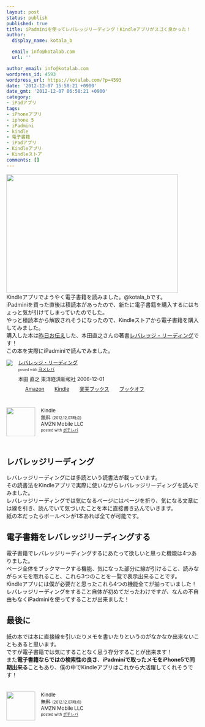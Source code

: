 ```yaml
---
layout: post
status: publish
published: true
title: iPadminiを使ってレバレッジリーディング！Kindleアプリがスゴく良かった！
author:
  display_name: kotala_b

  email: info@kotalab.com
  url: ''

author_email: info@kotalab.com
wordpress_id: 4593
wordpress_url: https://kotalab.com/?p=4593
date: '2012-12-07 15:58:21 +0900'
date_gmt: '2012-12-07 06:58:21 +0900'
category:
- iPadアプリ
tags:
- iPhoneアプリ
- iphone 5
- iPadmini
- kindle
- 電子書籍
- iPadアプリ
- Kindleアプリ
- Kindleストア
comments: []
---
```

<p><a href="https://kotalab.com/wp-content/uploads/IMG_0050.png" target="_blank"><img src="https://kotalab.com/wp-content/uploads/IMG_0050-448x309.png" alt="" title="IMG_0050" width="448" height="309" class="alignnone size-large wp-image-4595" /></a><br />
Kindleアプリでようやく電子書籍を読みました。@kotala_bです。<br />
iPadminiを買った直後は積読本があったので、新たに電子書籍を購入するにはちょっと気が引けてしまっていたのでした。<br />
やっと積読本から解放されそうになったので、Kindleストアから電子書籍を購入してみました。<br />
購入した本は<a href="https://kotalab.com/books-levareage-reeding" title="読書に対する意識が変わる本！多読のススメ「レバレッジリーディング」" target="_blank">昨日お伝え</a>した、本田直之さんの著書<a href="https://www.amazon.co.jp/exec/obidos/asin/4492042695/same-22/" rel="nofollow" name="booklink" target="_blank">レバレッジ・リーディング</a>です！<br />
この本を実際にiPadminiで読んでみました。</p>
<div class="booklink-box" style="text-align:left;padding-bottom:20px;font-size:small;/zoom: 1;overflow: hidden;">
<div class="booklink-image" style="float:left;margin:0 15px 10px 0;"><a href="https://www.amazon.co.jp/exec/obidos/asin/4492042695/same-22/" name="booklink" rel="nofollow" target="_blank"><img src="https://images-fe.ssl-images-amazon.com/images/I/51BE1142H2L._SL160_.jpg" style="border: none;" /></a></div>
<div class="booklink-info" style="line-height:120%;/zoom: 1;overflow: hidden;">
<div class="booklink-name" style="margin-bottom:10px;line-height:120%"><a href="https://www.amazon.co.jp/exec/obidos/asin/4492042695/same-22/" rel="nofollow" name="booklink" target="_blank">レバレッジ・リーディング</a>
<div class="booklink-powered-date" style="font-size:8pt;margin-top:5px;font-family:verdana;line-height:120%">posted with <a href="https://yomereba.com" target="_blank">ヨメレバ</a></div>
</div>
<div class="booklink-detail" style="margin-bottom:5px;">本田 直之 東洋経済新報社 2006-12-01    </div>
<div class="booklink-link2" style="margin-top:10px;">
<div class="shoplinkamazon" style="display:inline;margin-right:5px;background: url('https://img.yomereba.com/tam_y.gif') 0 0 no-repeat;padding: 2px 0 2px 18px;white-space: nowrap;"><a href="https://www.amazon.co.jp/exec/obidos/asin/4492042695/same-22/" rel="nofollow" target="_blank" title="アマゾン" >Amazon</a></div>
<div class="shoplinkkindle" style="display:inline;margin-right:5px;background: url('https://img.yomereba.com/tam_y.gif') 0 0 no-repeat;padding: 2px 0 2px 18px;white-space: nowrap;"><a href="https://www.amazon.co.jp/exec/obidos/ASIN/B00978ZRTU/same-22/" rel="nofollow" target="_blank" >Kindle</a></div>
<div class="shoplinkrakuten" style="display:inline;margin-right:5px;background: url('https://img.yomereba.com/tam_y.gif') 0 -50px no-repeat;padding: 2px 0 2px 18px;white-space: nowrap;"><a href="https://hb.afl.rakuten.co.jp/hgc/0fa7afc8.bbfc196a.0fa7afc9.d56c38f1/?pc=http%3A%2F%2Fbooks.rakuten.co.jp%2Frb%2F4175228%2F%3Fscid%3Daf_ich_link_urltxt%26m%3Dhttp%3A%2F%2Fm.rakuten.co.jp%2Fev%2Fbook%2F" rel="nofollow" target="_blank" title="楽天ブックス" >楽天ブックス</a></div>
<div class="shoplinkbookoff" style="display:inline;margin-right:5px;background: url('https://img.yomereba.com/tam_y.gif') 0 -200px no-repeat;padding: 2px 0 2px 18px;white-space: nowrap;"><a href="https://click.linksynergy.com/fs-bin/click?id=d2yYUp776R4&subid=&offerid=169505.1&type=10&tmpid=3677&RD_PARM1=http%253A%252F%252Fwww.bookoffonline.co.jp%252Fdisplay%252FL001%252Cbg%253D12%252Cq%253D9784492042694" rel="nofollow" target="_blank" title="ブックオフオンライン" >ブックオフ</a></div>
</div>
</div>
<div class="booklink-footer" style="clear: left"></div>
</div>
<div class="pochireba" style="text-align:left;font-size:small;padding:20px 0;/zoom: 1;overflow: hidden;"><span class="removed_link" title="click.linksynergy.com/fs-bin/click?id=d2yYUp776R4&amp;subid=&amp;offerid=94348.1&amp;type=3&amp;tmpid=3910&amp;RD_PARM1=https%253A%252F%252Fitunes.apple.com%252Fjp%252Fapp%252Fkindle%252Fid302584613%253Fmt%253D8%2526uo%253D4"><img src="http://a1853.phobos.apple.com/us/r1000/069/Purple/v4/78/fd/37/78fd3798-e2fc-940b-f4ce-38c3b2400e23/mzl.pmwdwuqg.png" width="75" height="75" style="float:left;margin:0 15px 0 0;" class="pochi_img" ></span>
<div class="pochi_info" style="text-align:left;/zoom: 1;overflow: hidden;">
<div class="pochi_name"><span class="removed_link" title="click.linksynergy.com/fs-bin/click?id=d2yYUp776R4&amp;subid=&amp;offerid=94348.1&amp;type=3&amp;tmpid=3910&amp;RD_PARM1=https%253A%252F%252Fitunes.apple.com%252Fjp%252Fapp%252Fkindle%252Fid302584613%253Fmt%253D8%2526uo%253D4">Kindle</span></div>
<div class="pochi_price" style="display:inline;">無料</div>
<div class="pochi_time" style="font-size:x-small;display:inline;">(2012.12.07時点)</div>
<div class="pochi_seller"><span class="removed_link" title="click.linksynergy.com/fs-bin/click?id=d2yYUp776R4&amp;subid=&amp;offerid=94348.1&amp;type=3&amp;tmpid=3910&amp;RD_PARM1=https%253A%252F%252Fitunes.apple.com%252Fjp%252Fartist%252Famzn-mobile-llc%252Fid297606954%253Fuo%253D4">AMZN Mobile LLC</span></div>
<div class="pochi_post" style="font-size:x-small;">posted with <a href="https://pochireba.com">ポチレバ</a></div>
</div>
<div class="pochireba-footer" style="clear: left"></div>
</div>
<!--more-->
<h2>レバレッジリーディング</h2>
<p>レバレッジリーディングには多読という読書法が載っています。<br />
その読書法をKindleアプリで実際に使いながらレバレッジリーディングを読んでみました。<br />
レバレッジリーディングでは気になるページにはページを折り、気になる文章には線を引き、読んでいて気づいたことを本に直接書き込んでいきます。<br />
紙の本だったらボールペンが1本あれば全てが可能です。</p>
<h2>電子書籍をレバレッジリーディングする</h2>
<p>電子書籍でレバレッジリーディングするにあたって欲しいと思った機能は4つありました。<br />
ページ全体をブックマークする機能、気になった部分に線が引けること、読みながらメモを取れること、これら3つのことを一覧で表示出来ることです。<br />
Kindleアプリには僕が必要だと思ったこれら4つの機能全てが揃っていました！<br />
レバレッジリーディングをすること自体が初めてだったわけですが、なんの不自由もなくiPadminiを使ってすることが出来ました！</p>
<h2>最後に</h2>
<p>紙の本では本に直接線を引いたりメモを書いたりというのがなかなか出来ないこともあると思います。<br />
ですが電子書籍では気にすることなく思う存分することが出来ます！<br />
また<strong>電子書籍ならではの検索性の良さ</strong>、<strong>iPadminiで取ったメモをiPhone5で同期出来る</strong>こともあり、僕の中でKindleアプリはこれから大活躍してくれそうです！</p>
<div class="pochireba" style="text-align:left;font-size:small;padding:20px 0;/zoom: 1;overflow: hidden;"><span class="removed_link" title="click.linksynergy.com/fs-bin/click?id=d2yYUp776R4&amp;subid=&amp;offerid=94348.1&amp;type=3&amp;tmpid=3910&amp;RD_PARM1=https%253A%252F%252Fitunes.apple.com%252Fjp%252Fapp%252Fkindle%252Fid302584613%253Fmt%253D8%2526uo%253D4"><img src="http://a1853.phobos.apple.com/us/r1000/069/Purple/v4/78/fd/37/78fd3798-e2fc-940b-f4ce-38c3b2400e23/mzl.pmwdwuqg.png" width="75" height="75" style="float:left;margin:0 15px 0 0;" class="pochi_img" ></span>
<div class="pochi_info" style="text-align:left;/zoom: 1;overflow: hidden;">
<div class="pochi_name"><span class="removed_link" title="click.linksynergy.com/fs-bin/click?id=d2yYUp776R4&amp;subid=&amp;offerid=94348.1&amp;type=3&amp;tmpid=3910&amp;RD_PARM1=https%253A%252F%252Fitunes.apple.com%252Fjp%252Fapp%252Fkindle%252Fid302584613%253Fmt%253D8%2526uo%253D4">Kindle</span></div>
<div class="pochi_price" style="display:inline;">無料</div>
<div class="pochi_time" style="font-size:x-small;display:inline;">(2012.12.07時点)</div>
<div class="pochi_seller"><span class="removed_link" title="click.linksynergy.com/fs-bin/click?id=d2yYUp776R4&amp;subid=&amp;offerid=94348.1&amp;type=3&amp;tmpid=3910&amp;RD_PARM1=https%253A%252F%252Fitunes.apple.com%252Fjp%252Fartist%252Famzn-mobile-llc%252Fid297606954%253Fuo%253D4">AMZN Mobile LLC</span></div>
<div class="pochi_post" style="font-size:x-small;">posted with <a href="https://pochireba.com">ポチレバ</a></div>
</div>
<div class="pochireba-footer" style="clear: left"></div>
</div>
